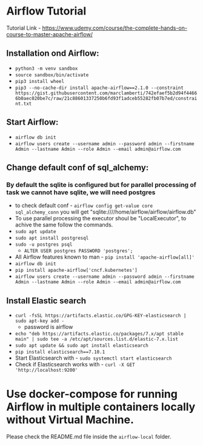 # Airflow Tutorial
Tutorial Link - https://www.udemy.com/course/the-complete-hands-on-course-to-master-apache-airflow/

## Installation ond Airflow:
- `python3 -m venv sandbox`
- `source sandbox/bin/activate`
- `pip3 install wheel`
- `pip3 --no-cache-dir install apache-airflow==2.1.0 --constraint https://gist.githubusercontent.com/marclamberti/742efaef5b2d94f44666b0aec020be7c/raw/21c88601337250b6fd93f1adceb55282fb07b7ed/constraint.txt`

## Start Airflow:
- `airflow db init`
- `airflow users create --username admin --password admin --firstname Admin --lastname Admin --role Admin --email admin@airflow.com`

## Change default conf of sql_alchemy:
### By default the sqlite is configured but for parallel processing of task we cannot have sqlite, we will need postgres
- to check default conf - `airflow config get-value core sql_alchemy_conn` you will get "sqlite:////home/airflow/airflow/airflow.db"
- To use parallel processing the executor shoul be "LocalExecutor", to achive the same follow the commands.
- `sudo apt update`
- `sudo apt install postgresql`
- `sudo -u postgres psql`
    - `ALTER USER postgres PASSWORD 'postgres';`
- All Airflow features known to man - `pip install 'apache-airflow[all]'`
- `airflow db init`
- `pip install apache-airflow['cncf.kubernetes']`
- `airflow users create --username admin --password admin --firstname Admin --lastname Admin --role Admin --email admin@airflow.com`

## Install Elastic search
- `curl -fsSL https://artifacts.elastic.co/GPG-KEY-elasticsearch | sudo apt-key add -`
    - password is airflow
- `echo "deb https://artifacts.elastic.co/packages/7.x/apt stable main" | sudo tee -a /etc/apt/sources.list.d/elastic-7.x.list`
- `sudo apt update && sudo apt install elasticsearch`
- `pip install elasticsearch==7.10.1`
- Start Elasticsearch with - `sudo systemctl start elasticsearch`
- Check if Elasticsearch works with - `curl -X GET 'http://localhost:9200'`

# Use docker-compose for running Airflow in multiple containers locally without Virtual Machine.
Please check the README.md file inside the `airflow-local` folder.
